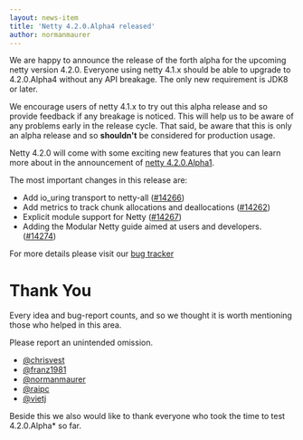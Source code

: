 ```yaml
---
layout: news-item
title: 'Netty 4.2.0.Alpha4 released'
author: normanmaurer
---
```


We are happy to announce the release of the forth alpha for the upcoming netty version 4.2.0. Everyone using netty 4.1.x should be able to upgrade to 4.2.0.Alpha4 without any API breakage. The only new requirement is JDK8 or later. 

We encourage users of netty 4.1.x to try out this alpha release and so provide feedback if any breakage is noticed. This will help us to be  aware of any problems early in the release cycle. That said, be aware that this is only an alpha release and so __shouldn't__ be considered for production usage.

Netty 4.2.0 will come with some exciting new features that you can learn more about in the announcement of [netty 4.2.0.Alpha1](https://netty.io/news/2024/06/12/4-2-0-Alpha1.html).


The most important changes in this release are:

* Add io_uring transport to netty-all ([#14266](https://github.com/netty/netty/pull/14266))
* Add metrics to track chunk allocations and deallocations ([#14262](https://github.com/netty/netty/pull/14262)) 
* Explicit module support for Netty ([#14267](https://github.com/netty/netty/pull/14267)) 
* Adding the Modular Netty guide aimed at users and developers.([#14274](https://github.com/netty/netty/pull/14274)) 

For more details please visit our [bug tracker](https://github.com/netty/netty/milestone/297?closed=1)

# Thank You

Every idea and bug-report counts, and so we thought it is worth mentioning those who helped in this area.

Please report an unintended omission.

* [@chrisvest](https://github.com/chrisvest)
* [@franz1981](https://github.com/franz1981)
* [@normanmaurer](https://github.com/normanmaurer)
* [@raipc](https://github.com/raipc)
* [@vietj](https://github.com/vietj)

Beside this we also would like to thank everyone who took the time to test 4.2.0.Alpha* so far.

